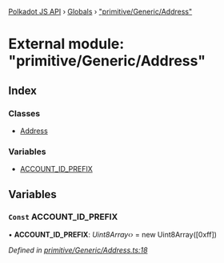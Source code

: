 [Polkadot JS API](../README.md) › [Globals](../globals.md) › ["primitive/Generic/Address"](_primitive_generic_address_.md)

# External module: "primitive/Generic/Address"

## Index

### Classes

* [Address](../classes/_primitive_generic_address_.address.md)

### Variables

* [ACCOUNT_ID_PREFIX](_primitive_generic_address_.md#const-account_id_prefix)

## Variables

### `Const` ACCOUNT_ID_PREFIX

• **ACCOUNT_ID_PREFIX**: *Uint8Array‹›* =  new Uint8Array([0xff])

*Defined in [primitive/Generic/Address.ts:18](https://github.com/polkadot-js/api/blob/2338ecc2d7/packages/types/src/primitive/Generic/Address.ts#L18)*
